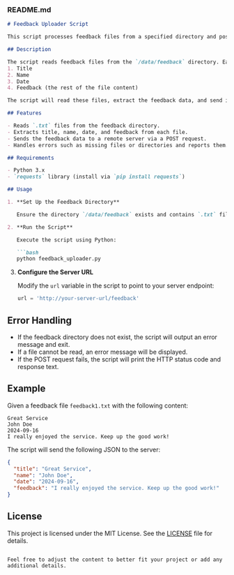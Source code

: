 ### README.md

```markdown
# Feedback Uploader Script

This script processes feedback files from a specified directory and posts them to a remote server.

## Description

The script reads feedback files from the `/data/feedback` directory. Each feedback file is expected to be a text file with the following format:
1. Title
2. Name
3. Date
4. Feedback (the rest of the file content)

The script will read these files, extract the feedback data, and send it as JSON to a specified URL using a POST request.

## Features

- Reads `.txt` files from the feedback directory.
- Extracts title, name, date, and feedback from each file.
- Sends the feedback data to a remote server via a POST request.
- Handles errors such as missing files or directories and reports them.

## Requirements

- Python 3.x
- `requests` library (install via `pip install requests`)

## Usage

1. **Set Up the Feedback Directory**

   Ensure the directory `/data/feedback` exists and contains `.txt` files with the correct format.

2. **Run the Script**

   Execute the script using Python:

   ```bash
   python feedback_uploader.py
   ```

3. **Configure the Server URL**

   Modify the `url` variable in the script to point to your server endpoint:

   ```python
   url = 'http://your-server-url/feedback'
   ```

## Error Handling

- If the feedback directory does not exist, the script will output an error message and exit.
- If a file cannot be read, an error message will be displayed.
- If the POST request fails, the script will print the HTTP status code and response text.

## Example

Given a feedback file `feedback1.txt` with the following content:

```
Great Service
John Doe
2024-09-16
I really enjoyed the service. Keep up the good work!
```

The script will send the following JSON to the server:

```json
{
  "title": "Great Service",
  "name": "John Doe",
  "date": "2024-09-16",
  "feedback": "I really enjoyed the service. Keep up the good work!"
}
```

## License

This project is licensed under the MIT License. See the [LICENSE](LICENSE) file for details.
```

Feel free to adjust the content to better fit your project or add any additional details.
